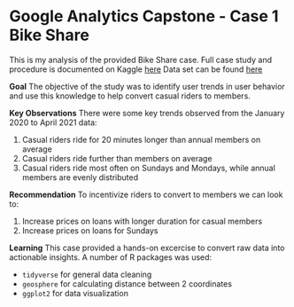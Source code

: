 # Google Analytics Capstone - Case 1 Bike Share

This is my analysis of the provided Bike Share case.
Full case study and procedure is documented on Kaggle [here](https://kaggle.com/purpleultralisk/google-data-analytics-case-1-bike-share)
Data set can be found [here](https://divvy-tripdata.s3.amazonaws.com/index.html)

**Goal**
The objective of the study was to identify user trends in user behavior and use this knowledge to help convert casual riders to members.

**Key Observations**
There were some key trends observed from the January 2020 to April 2021 data:

1. Casual riders ride for 20 minutes longer than annual members on average
2. Casual riders ride further than members on average
3. Casual riders ride most often on Sundays and Mondays, while annual members are evenly distributed

**Recommendation**
To incentivize riders to convert to members we can look to:

1. Increase prices on loans with longer duration for casual members
2. Increase prices on loans for Sundays

**Learning**
This case provided a hands-on excercise to convert raw data into actionable insights.
A number of R packages was used:

-   `tidyverse` for general data cleaning
-   `geosphere` for calculating distance between 2 coordinates
-   `ggplot2` for data visualization
